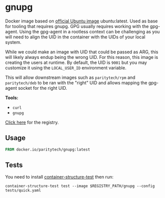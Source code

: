 # gnupg

Docker image based on [official Ubuntu image](https://hub.docker.com/_/ubuntu) ubuntu:latest.
Used as base for tooling that requires gnupg. GPG usually requires working with the gpg-agent.
Using the gpg-agent in a rootless context can be challenging as you will need to align the UID
in the container with the UIDs of your local system.

While we could make an image with UID that could be passed as ARG, this will likely always endup
being the wrong UID. For this reason, this image is creating the users at runtime.
By default, the UID is `9001` but you may customize it using the `LOCAL_USER_ID` environment variable.

This will allow downstream images such as `paritytech/rpm` and `paritytech/deb` to be ran with the "right"
UID and allows mapping the gpg-agent socket for the right UID.

**Tools:**

- `curl`
- `gnupg`

[Click here](https://hub.docker.com/repository/docker/paritytech/gnupg) for the registry.

## Usage

```Dockerfile
FROM docker.io/paritytech/gnupg:latest
```

## Tests

You need to install [container-structure-test](https://github.com/GoogleContainerTools/container-structure-test) then run:
```
container-structure-test test --image $REGISTRY_PATH/gnupg --config tests/quick.yaml
```

